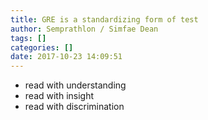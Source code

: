 ```yaml
---
title: GRE is a standardizing form of test
author: Semprathlon / Simfae Dean
tags: []
categories: []
date: 2017-10-23 14:09:51
---
```

- read with understanding  
- read with insight  
- read with discrimination  